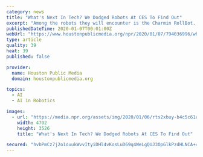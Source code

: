 ```yaml
---
category: news
title: "What's Next In Tech? We Dodged Robots At CES To Find Out"
excerpt: "Among the robots they will encounter is the Charmin RollBot. That's roll as in a roll of toilet paper, which is what the small-wheel robot carries on top of itself. \"So you're on the commode ..."
publishedDateTime: 2020-01-07T00:01:00Z
webUrl: "https://www.houstonpublicmedia.org/npr/2020/01/07/794036996/whats-next-in-tech-we-dodged-robots-at-ces-to-find-out/"
type: article
quality: 39
heat: 39
published: false

provider:
  name: Houston Public Media
  domain: houstonpublicmedia.org

topics:
  - AI
  - AI in Robotics

images:
  - url: "https://media.npr.org/assets/img/2020/01/06/rts2xbuy-b4c5c61a3622ac079bc34126ffc2e1a5a87e0519.jpg"
    width: 4702
    height: 3526
    title: "What's Next In Tech? We Dodged Robots At CES To Find Out"

secured: "hvbPmCz7j2o1ouukWvvItyiDHl4vKosLuD69q4WeLgQUJ3OpGlkPzdHLNCA+4wnSr1FPDXGgrCH5pR/lqj/CFlnNP4O18zNbaf3nYcCrB+L8SW0Wj+dcTnoaGpFijqfMqZNFsYV67BT9AgsDpMBQB+GmmuodF3QebOYBjl8V+R2WTovbXTNW2ry2nFu/1zndUHSLQ4Kt37gogkQeQL6SdPGffxj2oFbCKhNZ/+RXOBbfxfA1JcjlHZQ1rdk9nv1VQJ9s1kyx0mTAaTv4v8EO+eaaj4YIaHYdUUBr/8JZRkr0oq+L85ikgC6/ZfsXuuot;i5xMZMUbpymtc9PMLvgZRA=="
---
```


